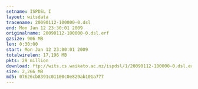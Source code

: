 ```yaml
---
setname: ISPDSL I
layout: witsdata
tracename: 20090112-100000-0.dsl
end: Mon Jan 12 23:30:01 2009
originalname: 20090112-100000-0.dsl.erf
gzsize: 906 MB
len: 0:30:00
start: Mon Jan 12 23:00:01 2009
totalwirelen: 17,196 MB
pkts: 29 million
download: ftp://wits.cs.waikato.ac.nz/ispdsl/1/20090112-100000-0.dsl.erf.gz
size: 2,266 MB
md5: 07626cb8391c01100c0e829ab101a777
---
```

